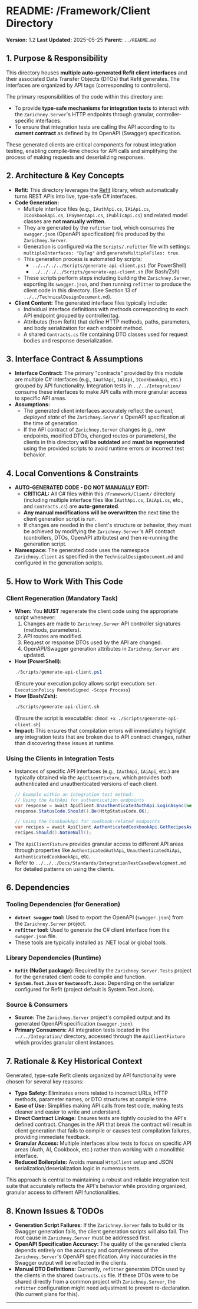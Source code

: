 # README: /Framework/Client Directory

**Version:** 1.2
**Last Updated:** 2025-05-25
**Parent:** `../README.md`

## 1. Purpose & Responsibility

This directory houses **multiple auto-generated Refit client interfaces** and their associated Data Transfer Objects (DTOs) that Refit generates. The interfaces are organized by API tags (corresponding to controllers).

The primary responsibilities of the code within this directory are:
* To provide **type-safe mechanisms for integration tests** to interact with the `Zarichney.Server`'s HTTP endpoints through granular, controller-specific interfaces.
* To ensure that integration tests are calling the API according to its **current contract** as defined by its OpenAPI (Swagger) specification.

These generated clients are critical components for robust integration testing, enabling compile-time checks for API calls and simplifying the process of making requests and deserializing responses.

## 2. Architecture & Key Concepts

* **Refit:** This directory leverages the [Refit](https://github.com/reactiveui/refit) library, which automatically turns REST APIs into live, type-safe C# interfaces.
* **Code Generation:**
    * Multiple interface files (e.g., `IAuthApi.cs`, `IAiApi.cs`, `ICookbookApi.cs`, `IPaymentApi.cs`, `IPublicApi.cs`) and related model classes are **not manually written**.
    * They are generated by the `refitter` tool, which consumes the `swagger.json` (OpenAPI specification) file produced by the `Zarichney.Server`.
    * Generation is configured via the `Scripts/.refitter` file with settings: `multipleInterfaces: "ByTag"` and `generateMultipleFiles: true`.
    * This generation process is automated by scripts:
        * `../../../../Scripts/generate-api-client.ps1` (for PowerShell)
        * `../../../../Scripts/generate-api-client.sh` (for Bash/Zsh)
    * These scripts perform steps including building the `Zarichney.Server`, exporting its `swagger.json`, and then running `refitter` to produce the client code in this directory. (See Section 13 of `../../TechnicalDesignDocument.md`).
* **Client Content:** The generated interface files typically include:
    * Individual interface definitions with methods corresponding to each API endpoint grouped by controller/tag.
    * Attributes (from Refit) that define HTTP methods, paths, parameters, and body serialization for each endpoint method.
    * A shared `Contracts.cs` file containing DTO classes used for request bodies and response deserialization.

## 3. Interface Contract & Assumptions

* **Interface Contract:** The primary "contracts" provided by this module are multiple C# interfaces (e.g., `IAuthApi`, `IAiApi`, `ICookbookApi`, etc.) grouped by API functionality. Integration tests in `../../Integration/` consume these interfaces to make API calls with more granular access to specific API areas.
* **Assumptions:**
    * The generated client interfaces accurately reflect the *current, deployed state* of the `Zarichney.Server`'s OpenAPI specification at the time of generation.
    * If the API contract of `Zarichney.Server` changes (e.g., new endpoints, modified DTOs, changed routes or parameters), the clients in this directory **will be outdated** and **must be regenerated** using the provided scripts to avoid runtime errors or incorrect test behavior.

## 4. Local Conventions & Constraints

* **AUTO-GENERATED CODE - DO NOT MANUALLY EDIT:**
    * **CRITICAL:** All C# files within this `/Framework/Client/` directory (including multiple interface files like `IAuthApi.cs`, `IAiApi.cs`, etc., and `Contracts.cs`) are **auto-generated**.
    * **Any manual modifications will be overwritten** the next time the client generation script is run.
    * If changes are needed in the client's structure or behavior, they must be achieved by modifying the `Zarichney.Server`'s API contract (controllers, DTOs, OpenAPI attributes) and then re-running the generation script.
* **Namespace:** The generated code uses the namespace `Zarichney.Client` as specified in the `TechnicalDesignDocument.md` and configured in the generation scripts.

## 5. How to Work With This Code

### Client Regeneration (Mandatory Task)

* **When:** You **MUST** regenerate the client code using the appropriate script whenever:
    1.  Changes are made to `Zarichney.Server` API controller signatures (methods, parameters).
    2.  API routes are modified.
    3.  Request or response DTOs used by the API are changed.
    4.  OpenAPI/Swagger generation attributes in `Zarichney.Server` are updated.
* **How (PowerShell):**
    ```powershell
    ./Scripts/generate-api-client.ps1
    ```
  (Ensure your execution policy allows script execution: `Set-ExecutionPolicy RemoteSigned -Scope Process`)
* **How (Bash/Zsh):**
    ```bash
    ./Scripts/generate-api-client.sh
    ```
  (Ensure the script is executable: `chmod +x ./Scripts/generate-api-client.sh`)
* **Impact:** This ensures that compilation errors will immediately highlight any integration tests that are broken due to API contract changes, rather than discovering these issues at runtime.

### Using the Clients in Integration Tests

* Instances of specific API interfaces (e.g., `IAuthApi`, `IAiApi`, etc.) are typically obtained via the `ApiClientFixture`, which provides both authenticated and unauthenticated versions of each client.
    ```csharp
    // Example within an integration test method:
    // Using the AuthApi for authentication endpoints
    var response = await ApiClient.UnauthenticatedAuthApi.LoginAsync(new LoginRequestDto { /* ... */ });
    response.StatusCode.Should().Be(HttpStatusCode.OK);

    // Using the CookbookApi for cookbook-related endpoints
    var recipes = await ApiClient.AuthenticatedCookbookApi.GetRecipesAsync();
    recipes.Should().NotBeNull();
    ```
* The `ApiClientFixture` provides granular access to different API areas through properties like `AuthenticatedAuthApi`, `UnauthenticatedAiApi`, `AuthenticatedCookbookApi`, etc.
* Refer to `../../../Docs/Standards/IntegrationTestCaseDevelopment.md` for detailed patterns on using the clients.

## 6. Dependencies

### Tooling Dependencies (for Generation)

* **`dotnet swagger` tool:** Used to export the OpenAPI (`swagger.json`) from the `Zarichney.Server` project.
* **`refitter` tool:** Used to generate the C# client interface from the `swagger.json` file.
* These tools are typically installed as .NET local or global tools.

### Library Dependencies (Runtime)

* **`Refit` (NuGet package):** Required by the `Zarichney.Server.Tests` project for the generated client code to compile and function.
* **`System.Text.Json` or `Newtonsoft.Json`:** Depending on the serializer configured for Refit (project default is System.Text.Json).

### Source & Consumers

* **Source:** The `Zarichney.Server` project's compiled output and its generated OpenAPI specification (`swagger.json`).
* **Primary Consumers:** All integration tests located in the `../../Integration/` directory, accessed through the `ApiClientFixture` which provides granular client instances.

## 7. Rationale & Key Historical Context

Generated, type-safe Refit clients organized by API functionality were chosen for several key reasons:
* **Type Safety:** Eliminates errors related to incorrect URLs, HTTP methods, parameter names, or DTO structures at compile time.
* **Ease of Use:** Simplifies making API calls from test code, making tests cleaner and easier to write and understand.
* **Direct Contract Linkage:** Ensures tests are tightly coupled to the API's defined contract. Changes in the API that break the contract will result in client generation that fails to compile or causes test compilation failures, providing immediate feedback.
* **Granular Access:** Multiple interfaces allow tests to focus on specific API areas (Auth, AI, Cookbook, etc.) rather than working with a monolithic interface.
* **Reduced Boilerplate:** Avoids manual `HttpClient` setup and JSON serialization/deserialization logic in numerous tests.

This approach is central to maintaining a robust and reliable integration test suite that accurately reflects the API's behavior while providing organized, granular access to different API functionalities.

## 8. Known Issues & TODOs

* **Generation Script Failures:** If the `Zarichney.Server` fails to build or its Swagger generation fails, the client generation scripts will also fail. The root cause in `Zarichney.Server` must be addressed first.
* **OpenAPI Specification Accuracy:** The quality of the generated clients depends entirely on the accuracy and completeness of the `Zarichney.Server`'s OpenAPI specification. Any inaccuracies in the Swagger output will be reflected in the clients.
* **Manual DTO Definitions:** Currently, `refitter` generates DTOs used by the clients in the shared `Contracts.cs` file. If these DTOs were to be shared directly from a common project with `Zarichney.Server`, the `refitter` configuration might need adjustment to prevent re-declaration. (No current plans for this).

---
